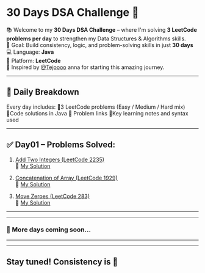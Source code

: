 # 30 Days DSA Challenge 🚀

📚 Welcome to my **30 Days DSA Challenge** – where I'm solving **3 LeetCode problems per day** to strengthen my Data Structures & Algorithms skills.  
🎯 Goal: Build consistency, logic, and problem-solving skills in just **30 days**
💻 Language: **Java**  
📍 Platform: **LeetCode**  
🙏 Inspired by [@Tejoooo](https://github.com/Tejoooo) anna for starting this amazing journey.

---

## 📅 Daily Breakdown

Every day includes:
🔹3 LeetCode problems (Easy / Medium / Hard mix)
🔹Code solutions in Java
🔹 Problem links
🔹Key learning notes and syntax used

---

## ✅ Day01 – Problems Solved:

1. [Add Two Integers (LeetCode 2235)](https://leetcode.com/problems/add-two-integers/)  
   🔗 [My Solution](https://github.com/GayathriPrasanna/30-Days-DSA-Challenge/blob/4e439217891eebbf023cb22eb142cb97f2d9bd17/2383-add-two-integers/add-two-integers.java)
   
3. [Concatenation of Array (LeetCode 1929)](https://leetcode.com/problems/concatenation-of-array/)  
   🔗 [My Solution](https://github.com/GayathriPrasanna/30-Days-DSA-Challenge/blob/3d18c56e587acd95b0987b58e474133e446369bc/2058-concatenation-of-array/concatenation-of-array.java)

4. [Move Zeroes (LeetCode 283)](https://leetcode.com/problems/move-zeroes/)  
   🔗 [My Solution](https://github.com/GayathriPrasanna/30-Days-DSA-Challenge/blob/4a62cb5afd3e71d2562934653645a43f440d142d/283-move-zeroes/move-zeroes.java)

---

---
### 🚧 More days coming soon...
---

---
Stay tuned! Consistency is 🔑  
---
